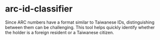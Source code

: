 # arc-id-classifier
Since ARC numbers have a format similar to Taiwanese IDs, distinguishing between them can be challenging. This tool helps quickly identify whether the holder is a foreign resident or a Taiwanese citizen.
